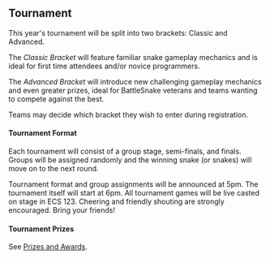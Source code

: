 ## Tournament

This year's tournament will be split into two brackets: Classic and Advanced.

The _Classic Bracket_ will feature familiar snake gameplay mechanics and is ideal for first time attendees and/or novice programmers.

The _Advanced Bracket_ will introduce new challenging gameplay mechanics and even greater prizes, ideal for BattleSnake veterans and teams wanting to compete against the best.

Teams may decide which bracket they wish to enter during registration.

#### Tournament Format

Each tournament will consist of a group stage, semi-finals, and finals. Groups will be assigned randomly and the winning snake (or snakes) will move on to the next round.

Tournament format and group assignments will be announced at 5pm. The tournament itself will start at 6pm. All tournament games will be live casted on stage in ECS 123. Cheering and friendly shouting are strongly encouraged. Bring your friends!

#### Tournament Prizes

See [Prizes and Awards](#5-prizes).
